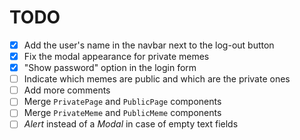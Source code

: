 # TODO

- [x] Add the user's name in the navbar next to the log-out button
- [x] Fix the modal appearance for private memes  
- [x] "Show password" option in the login form
- [ ] Indicate which memes are public and which are the private ones  
- [ ] Add more comments
- [ ] Merge `PrivatePage` and `PublicPage` components
- [ ] Merge `PrivateMeme` and `PublicMeme` components
- [ ] _Alert_ instead of a _Modal_ in case of empty text fields